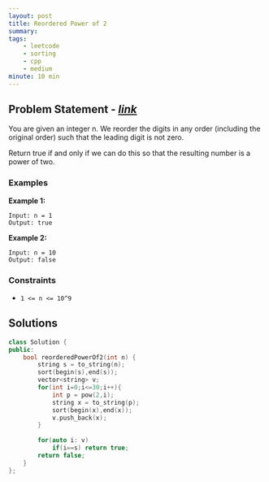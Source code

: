 ```yaml
---
layout: post
title: Reordered Power of 2                       
summary:
tags:
    - leetcode
    - sorting
    - cpp
    - medium
minute: 10 min
---
```


## Problem Statement - [*link*](https://leetcode.com/problems/reordered-power-of-2/)  

You are given an integer n. We reorder the digits in any order (including the original order) such that the leading digit is not zero.

Return true if and only if we can do this so that the resulting number is a power of two.


### Examples



**Example 1:**   
```
Input: n = 1
Output: true
```


**Example 2:**   
```
Input: n = 10
Output: false
```

### Constraints

+ `1 <= n <= 10^9`

## Solutions

```cpp
class Solution {
public:
    bool reorderedPowerOf2(int n) {
        string s = to_string(n);
        sort(begin(s),end(s));
        vector<string> v;
        for(int i=0;i<=30;i++){
            int p = pow(2,i);
            string x = to_string(p);
            sort(begin(x),end(x));
            v.push_back(x);
        }
            
        for(auto i: v)
            if(i==s) return true;
        return false;
    }
};
```

